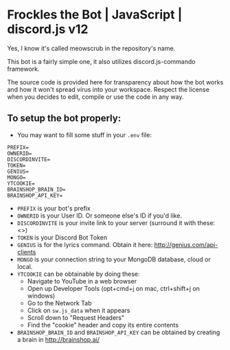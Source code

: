 # Frockles the Bot | JavaScript | discord.js v12
Yes, I know it's called meowscrub in the repository's name.

This bot is a fairly simple one, it also utilizes discord.js-commando framework.

The source code is provided here for transparency about how the bot works and how it won't spread virus into your workspace. Respect the license when you decides to edit, compile or use the code in any way.

## To setup the bot properly:
- You may want to fill some stuff in your `.env` file:
```
PREFIX=
OWNERID=
DISCORDINVITE=
TOKEN=
GENIUS=
MONGO=
YTCOOKIE=
BRAINSHOP_BRAIN_ID=
BRAINSHOP_API_KEY=
```
 - `PREFIX` is your bot's prefix
 - `OWNERID` is your User ID. Or someone else's ID if you'd like.
 - `DISCORDINVITE` is your invite link to your server (surround it with these: <>)
 - `TOKEN` is your Discord Bot Token
 - `GENIUS` is for the lyrics command. Obtain it here: http://genius.com/api-clients
 - `MONGO` is your connection string to your MongoDB database, cloud or local.
 - `YTCOOKIE` can be obtainable by doing these:
   - Navigate to YouTube in a web browser
   - Open up Developer Tools (opt+cmd+j on mac, ctrl+shift+j on windows)
   - Go to the Network Tab
   - Click on `sw.js_data` when it appears
   - Scroll down to "Request Headers"
   - Find the "cookie" header and copy its entire contents
 - `BRAINSHOP_BRAIN_ID` and `BRAINSHOP_API_KEY` can be obtained by creating a brain in http://brainshop.ai/

